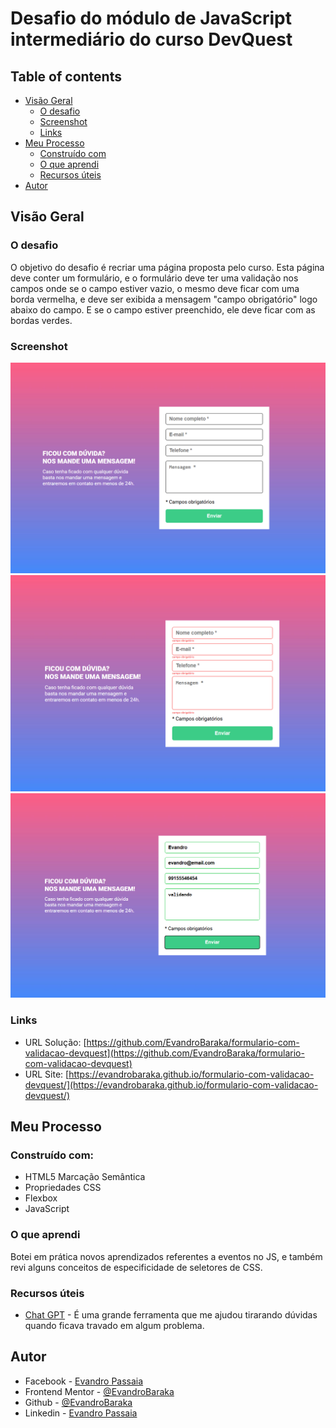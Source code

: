 # Desafio do módulo de JavaScript intermediário do curso DevQuest

## Table of contents

- [Visão Geral](#visão-geral)
  - [O desafio](#o-desafio)
  - [Screenshot](#screenshot)
  - [Links](#links)
- [Meu Processo](#meu-processo)
  - [Construído com](#construido-com)
  - [O que aprendi](#o-que-aprendi)
  - [Recursos úteis](#recursos-uteis)
- [Autor](#autor)

## Visão Geral

### O desafio

O objetivo do desafio é recriar uma página proposta pelo curso.
Esta página deve conter um formulário, e o formulário deve ter uma validação nos campos onde se o campo estiver vazio, o mesmo deve ficar com uma borda vermelha, e deve ser exibida a mensagem "campo obrigatório" logo abaixo do campo. E se o campo estiver preenchido, ele deve ficar com as bordas verdes.

### Screenshot

![](./src/img/Screenshot.png)
![](./src/img/Screenshot-2.png)
![](./src/img/Screenshot-3.png)

### Links

- URL Solução: [https://github.com/EvandroBaraka/formulario-com-validacao-devquest](https://github.com/EvandroBaraka/formulario-com-validacao-devquest)
- URL Site: [https://evandrobaraka.github.io/formulario-com-validacao-devquest/](https://evandrobaraka.github.io/formulario-com-validacao-devquest/)

## Meu Processo

### Construído com:

- HTML5 Marcação Semântica
- Propriedades CSS
- Flexbox
- JavaScript

### O que aprendi

Botei em prática novos aprendizados referentes a eventos no JS, e também revi alguns conceitos de especificidade de seletores de CSS.

### Recursos úteis

- [Chat GPT](https://chat.openai.com/) - É uma grande ferramenta que me ajudou tirarando dúvidas quando ficava travado em algum problema.

## Autor

- Facebook - [Evandro Passaia](https://www.facebook.com/evandro.passaiaze)
- Frontend Mentor - [@EvandroBaraka](https://www.frontendmentor.io/profile/EvandroBaraka)
- Github - [@EvandroBaraka](https://github.com/EvandroBaraka)
- Linkedin - [Evandro Passaia](https://www.linkedin.com/in/evandro-passaia-62b9a5269/)